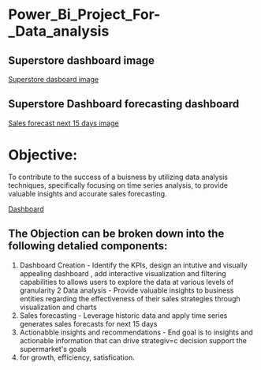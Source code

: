 # Power_Bi_Project_For-_Data_analysis
## Superstore dashboard image
<a href = "https://github.com/GauriNale/Power_Bi_Project_For-_Data_analysis/blob/main/Super_store%20sales%20Dashbord..png">Superstore dasboard image<a/>

## Superstore Dashboard forecasting dashboard
<a href = "https://github.com/GauriNale/Power_Bi_Project_For-_Data_analysis/blob/main/Super_store%20sales%20Forecasting%20Dashboard..png">Sales forecast next 15 days image</a>

# Objective:
To contribute to the success of a buisness by utilizing data analysis techniques, specifically 
focusing on time series analysis, to provide valuable insights and accurate sales forecasting. 

<a href = "https://github.com/GauriNale/Power_Bi_Project_For-_Data_analysis/blob/main/Super_Store%20sales%20Dashboaard%20and%20forecast%20(2).pbix">Dashboard</a>

## The Objection can be broken down into the following detalied components:

1) Dashboard Creation -  Identify the KPIs, design an intutive and visually appealing dashboard , add interactive visualization and filtering capabilities to allows
users to explore the data at various levels of granularity
2 Data analysis - Provide valuable insights to business entities regarding the effectiveness of their sales strategies through visualization and charts
3) Sales forecasting - Leverage historic data and apply time series generates sales forecasts for next 15 days
4) Actionabble insights and recommendations - End goal is to insights and actionable information that can drive strategiv=c decision support the supermarket's goals
5) for growth, efficiency, satisfication.





